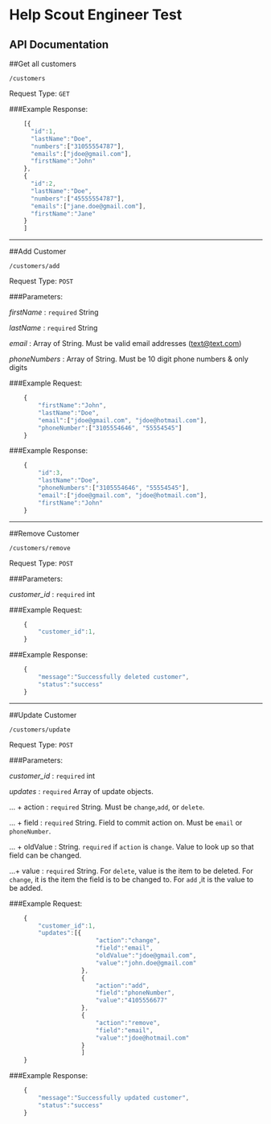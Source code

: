 Help Scout Engineer Test
=================================

API Documentation
-----------------
##Get all customers

`/customers`

Request Type: `GET`

###Example Response:

```javascript
    [{
      "id":1,
      "lastName":"Doe",
      "numbers":["31055554787"],
      "emails":["jdoe@gmail.com"],
      "firstName":"John"
    },
    {
      "id":2,
      "lastName":"Doe",
      "numbers":["45555554787"],
      "emails":["jane.doe@gmail.com"],
      "firstName":"Jane"
    }
    ]
```

***

##Add Customer

`/customers/add`

Request Type: `POST`

###Parameters:

 *firstName*    : `required` String
    
 *lastName*     : `required` String
    
 *email*        :  Array of String. Must be valid email addresses (text@text.com)

 *phoneNumbers* :  Array of String. Must be 10 digit phone numbers &amp; only digits


###Example Request:
```javascript
    { 
        "firstName":"John",
        "lastName":"Doe",
        "email":["jdoe@gmail.com", "jdoe@hotmail.com"],
        "phoneNumber":["3105554646", "55554545"]
    }
```

###Example Response:

```javascript
    { 
        "id":3,
        "lastName":"Doe",
        "phoneNumbers":["3105554646", "55554545"],
        "email":["jdoe@gmail.com", "jdoe@hotmail.com"],
        "firstName":"John"
    }
```

***

##Remove Customer

`/customers/remove`

Request Type: `POST`

###Parameters:

 *customer_id*    : `required` int
    
###Example Request:
```javascript
    { 
        "customer_id":1,
    }
```

###Example Response:

```javascript
    { 
        "message":"Successfully deleted customer",
        "status":"success"
    }
```

***

##Update Customer

`/customers/update`

Request Type: `POST`

###Parameters:

 *customer_id*    : `required` int
 
 *updates*  : `required` Array of update objects.
 
 ... + action : `required` String. Must be `change`,`add`, or `delete`.
 
 ... + field : `required` String. Field to commit action on. Must be `email` or `phoneNumber`.
 
 ... + oldValue : String. `required` if `action` is `change`. Value to look up so that field can be changed.
 
 ...+ value : `required` String. For `delete`, value is the item to be deleted. For `change`, it is the item the field is to be changed to.
     For `add` ,it is the value to be added.
    
###Example Request:
```javascript
    {
        "customer_id":1,
        "updates":[{
                        "action":"change",
                        "field":"email",
                        "oldValue":"jdoe@gmail.com",
                        "value":"john.doe@gmail.com" 
                    },
                    {
                        "action":"add",
                        "field":"phoneNumber",
                        "value":"4105556677" 
                    },
                    {
                        "action":"remove",
                        "field":"email",
                        "value":"jdoe@hotmail.com" 
                    }
                    ]
    }
```

###Example Response:

```javascript
    { 
        "message":"Successfully updated customer",
        "status":"success"
    }
```


    
